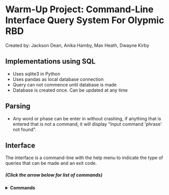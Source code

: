 # Warm-Up Project: Command-Line Interface Query System For Olypmic RBD
Created by: Jackson Dean, Anika Hamby, Max Heath, Dwayne Kirby

## Implementations using SQL

- Uses sqlite3 in Python
- Uses pandas as local database connection
- Query can not commence until database is made
- Database is created once. Can be updated at any time

## Parsing
- Any word or phase can be enter in without crashing, if anything that is entered that is not a command, it will display "Input command 'phrase' not found". 

## Interface
The interface is a command-line with the help menu to indicate the type of queries that can be made and an exit code. 

##### (<i>Click the arrow below for list of commands</i>) 
<details><summary><b>Commands</b></summary>
<p>

<u>Non-Query Commands</u>:
- load data : Used to first load the database, has to be ran before any queries can be made
- help : displays the help menu
quit : quits the program

<u>Query Commands</u>:
- list columns countries
- list columns athletes
- list events
- list countries
- list sports
- list athletes
- list athletes sport : sport name
- list athletes event : event name
- list athletes country : country
- population : country name
- count : medal type : country name
- count medals : country name
- nationality : athlete name
- sport athlete : name
- event athlete : name
- least : medal type
- most : medal type

<b>Any parameters that contain more than one word must be enclosed in quotes</b>

</p>
</details>